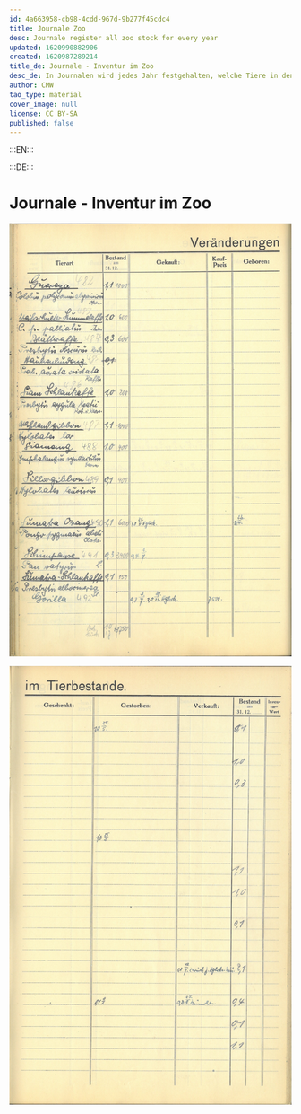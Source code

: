 ```yaml
---
id: 4a663958-cb98-4cdd-967d-9b277f45cdc4
title: Journale Zoo
desc: Journale register all zoo stock for every year
updated: 1620990882906
created: 1620987289214
title_de: Journale - Inventur im Zoo
desc_de: In Journalen wird jedes Jahr festgehalten, welche Tiere in den Zoo kommen oder ihn verließen.
author: CMW
tao_type: material
cover_image: null
license: CC BY-SA
published: false
---
```



:::EN:::


:::DE:::

# Journale - Inventur im Zoo

![Linke Seite des Journals](images\cmw\Journal_1936_l.jpg)

![Rechte Seite des Journals](images\cmw\Journal_1936_r.jpg)
